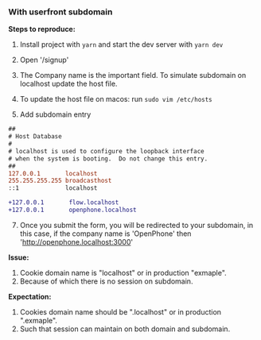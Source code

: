 ### With userfront subdomain

**Steps to reproduce:**

1. Install project with `yarn` and start the dev server with `yarn dev`
2. Open '/signup'

3. The Company name is the important field. To simulate subdomain on localhost update the host file.

4. To update the host file on macos: run `sudo vim /etc/hosts`
5. Add subdomain entry

```diff
##
# Host Database
#
# localhost is used to configure the loopback interface
# when the system is booting.  Do not change this entry.
##
127.0.0.1       localhost
255.255.255.255 broadcasthost
::1             localhost

+127.0.0.1       flow.localhost
+127.0.0.1       openphone.localhost
```

7. Once you submit the form, you will be redirected to your subdomain, in this case, if the company name is 'OpenPhone' then 'http://openphone.localhost:3000'

**Issue:**

1. Cookie domain name is "localhost" or in production "exmaple".
2. Because of which there is no session on subdomain.

**Expectation:**

1. Cookies domain name should be ".localhost" or in production ".exmaple".
2. Such that session can maintain on both domain and subdomain.
